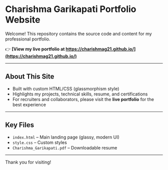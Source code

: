 # Charishma Garikapati Portfolio Website

Welcome! This repository contains the source code and content for my professional portfolio.

👉 **[View my live portfolio at https://charishmag21.github.io/](https://charishmag21.github.io/)**

---

## About This Site

- Built with custom HTML/CSS (glassmorphism style)
- Highlights my projects, technical skills, resume, and certifications
- For recruiters and collaborators, please visit the **live portfolio** for the best experience

---

## Key Files

- `index.html` – Main landing page (glassy, modern UI)
- `style.css` – Custom styles
- `Charishma_Garikapati.pdf` – Downloadable resume

---

Thank you for visiting!
